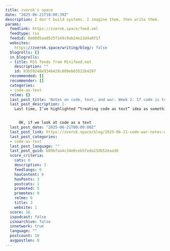 ```yaml
---
title: zverok's space
date: "2025-06-21T18:00:39Z"
description: I don't build systems. I imagine them, then write them.
params:
  feedlink: https://zverok.space/feed.xml
  feedtype: rss
  feedid: 8e08d5aa0525f149c9ab24e22d4a0f1f
  websites:
    https://zverok.space/writing/blog/: false
  blogrolls: []
  in_blogrolls:
  - title: RSS feeds from Minifeed.net
    description: ""
    id: 83b59248e9346428c889eb03522b4297
  recommended: []
  recommender: []
  categories:
  - code-as-text
  relme: {}
  last_post_title: 'Notes on code, text, and war. Week 2: If code is text, then what?'
  last_post_description: |-
    Last time, I’ve highlighted “treating code as text” idea as something that I want dedicate a few posts to. Let’s talk in generalities some more this time.


      OK, if we look at code as a text
  last_post_date: "2025-06-21T00:00:00Z"
  last_post_link: https://zverok.space/blog/2025-06-21-code-war-notes-week2.html
  last_post_categories:
  - code-as-text
  last_post_language: ""
  last_post_guid: b89bfaa4c34e0ceb5feda15db52eaa36
  score_criteria:
    cats: 0
    description: 3
    feedlangs: 0
    hasContent: 0
    hasPosts: 3
    postcats: 1
    promoted: 5
    promotes: 0
    relme: 0
    title: 3
    website: 1
  score: 16
  ispodcast: false
  isnoarchive: false
  innetwork: true
  language: ""
  postcount: 10
  avgpostlen: 0
---
```

